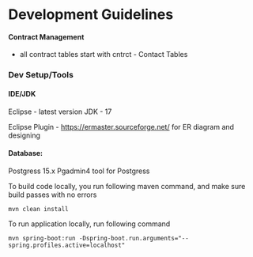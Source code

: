 # Development Guidelines


#### Contract Management

- all contract tables start with cntrct - Contact Tables


### Dev Setup/Tools

#### IDE/JDK
Eclipse - latest version
JDK - 17

Eclipse Plugin - https://ermaster.sourceforge.net/ for ER diagram and designing


#### Database:
Postgress 15.x
Pgadmin4 tool for Postgress 

To build code locally, you run following maven command, and make sure build passes with no errors
```
mvn clean install
```

To run application locally, run following command 
```
mvn spring-boot:run -Dspring-boot.run.arguments="--spring.profiles.active=localhost"
```